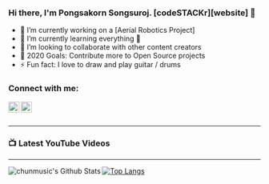 ### Hi there, I'm Pongsakorn Songsuroj. [codeSTACKr][website] 👋

- 🔭 I’m currently working on a [Aerial Robotics Project]
- 🌱 I’m currently learning everything 🤣
- 👯 I’m looking to collaborate with other content creators
- 🥅 2020 Goals: Contribute more to Open Source projects
- ⚡ Fun fact: I love to draw and play guitar / drums

### Connect with me:

[<img align="left" alt="chunmusic | YouTube" width="22px" src="https://cdn.jsdelivr.net/npm/simple-icons@v3/icons/youtube.svg" />][youtube]
[<img align="left" alt="chunmusic | LinkedIn" width="22px" src="https://cdn.jsdelivr.net/npm/simple-icons@v3/icons/linkedin.svg" />][linkedin]


<br />
<br />

---

### 📺 Latest YouTube Videos
<!-- YOUTUBE:START -->

<!-- YOUTUBE:END -->

---

<img align="left" alt="chunmusic's Github Stats" src="https://github-readme-stats.vercel.app/api?username=chunmusic&show_icons=true&hide_border=true" />

[![Top Langs](https://github-readme-stats.vercel.app/api/top-langs/?username=chunmusic)](https://github.com/anuraghazra/github-readme-stats)


[youtube]: https://youtube.com/chunzps
[linkedin]: https://www.linkedin.com/in/pongsakorn-songsuroj-464b7854/

